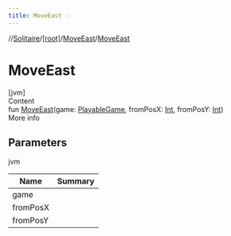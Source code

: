 ```yaml
---
title: MoveEast -
---
```

//[Solitaire](../../index.md)/[[root]](../index.md)/[MoveEast](index.md)/[MoveEast](-move-east.md)



# MoveEast  
[jvm]  
Content  
fun [MoveEast](-move-east.md)(game: [PlayableGame](../-playable-game/index.md), fromPosX: [Int](https://kotlinlang.org/api/latest/jvm/stdlib/kotlin/-int/index.html), fromPosY: [Int](https://kotlinlang.org/api/latest/jvm/stdlib/kotlin/-int/index.html))  
More info  


## Parameters  
  
jvm  
  
|  Name|  Summary| 
|---|---|
| <a name="/MoveEast/MoveEast/#PlayableGame#kotlin.Int#kotlin.Int/PointingToDeclaration/"></a>game| <a name="/MoveEast/MoveEast/#PlayableGame#kotlin.Int#kotlin.Int/PointingToDeclaration/"></a>
| <a name="/MoveEast/MoveEast/#PlayableGame#kotlin.Int#kotlin.Int/PointingToDeclaration/"></a>fromPosX| <a name="/MoveEast/MoveEast/#PlayableGame#kotlin.Int#kotlin.Int/PointingToDeclaration/"></a>
| <a name="/MoveEast/MoveEast/#PlayableGame#kotlin.Int#kotlin.Int/PointingToDeclaration/"></a>fromPosY| <a name="/MoveEast/MoveEast/#PlayableGame#kotlin.Int#kotlin.Int/PointingToDeclaration/"></a>
  
  



